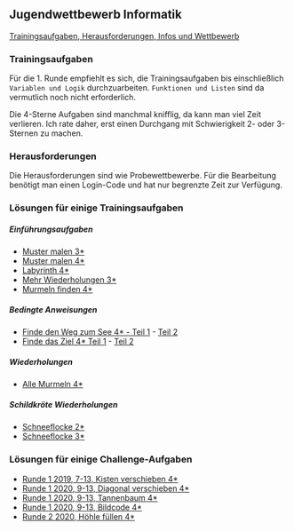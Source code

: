 ## Jugendwettbewerb Informatik

[Trainingsaufgaben, Herausforderungen, Infos und Wettbewerb](https://jwinf.de/)

### Trainingsaufgaben 

Für die 1. Runde empfiehlt es sich, die Trainingsaufgaben bis einschließlich 
`Variablen und Logik` durchzuarbeiten. `Funktionen und Listen` sind da vermutlich noch
nicht erforderlich.

Die 4-Sterne Aufgaben sind manchmal knifflig, da kann man viel Zeit verlieren. Ich rate daher, erst
einen Durchgang mit Schwierigkeit 2- oder 3-Sternen zu machen.

### Herausforderungen 

Die Herausforderungen sind wie Probewettbewerbe. Für die Bearbeitung benötigt man einen Login-Code und hat
nur begrenzte Zeit zur Verfügung.

 

### Lösungen für einige Trainingsaufgaben

##### Einführungsaufgaben

* [Muster malen 3*](https://youtu.be/9OQZNqgCZr0)
* [Muster malen 4*](https://youtu.be/3GsRVJHncBI)
* [Labyrinth 4*](https://youtu.be/JmVyJHTA0rg)
* [Mehr Wiederholungen 3*](https://youtu.be/qw2duMDOht8)
* [Murmeln finden 4*](https://youtu.be/KY5n8UvQbL8)


##### Bedingte Anweisungen

* [Finde den Weg zum See 4* - Teil 1](https://youtu.be/NqzblbEeFWI) - [Teil 2](https://youtu.be/BJRWdUek4Yo)
* [Finde das Ziel 4* Teil 1](https://youtu.be/VJNxpL2FGw8) - [Teil 2](https://youtu.be/0UJKFQ5xN4U)


##### Wiederholungen

* [Alle Murmeln 4*](https://youtu.be/8pexoQt4adg)

##### Schildkröte Wiederholungen

* [Schneeflocke 2*](https://youtu.be/V5vlW5HpTMM)
* [Schneeflocke 3*](https://youtu.be/kOW3v_OcYhE)

### Lösungen für einige Challenge-Aufgaben

* [Runde 1 2019, 7-13, Kisten verschieben 4*](https://youtu.be/Br1NTMCsFE8)
* [Runde 1 2020, 9-13, Diagonal verschieben 4*](https://youtu.be/CpAANG502aM)
* [Runde 1 2020, 9-13, Tannenbaum 4*](https://youtu.be/jYy0vt45edw)
* [Runde 1 2020, 9-13, Bildcode 4*](https://youtu.be/CVrLfLfxIC8)
* [Runde 2 2020, Höhle füllen 4*](https://youtu.be/Eex_FRz3_IY)







